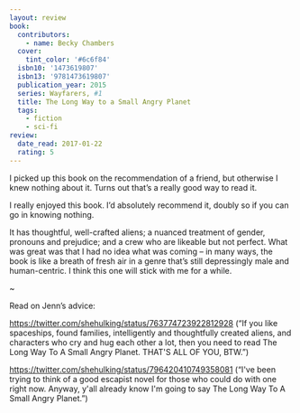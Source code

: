 ```yaml
---
layout: review
book:
  contributors:
    - name: Becky Chambers
  cover:
    tint_color: '#6c6f84'
  isbn10: '1473619807'
  isbn13: '9781473619807'
  publication_year: 2015
  series: Wayfarers, #1
  title: The Long Way to a Small Angry Planet
  tags:
    - fiction
    - sci-fi
review:
  date_read: 2017-01-22
  rating: 5
---
```


I picked up this book on the recommendation of a friend, but otherwise I knew nothing about it. Turns out that’s a really good way to read it.

I really enjoyed this book. I’d absolutely recommend it, doubly so if you can go in knowing nothing.

It has thoughtful, well-crafted aliens; a nuanced treatment of gender, pronouns and prejudice; and a crew who are likeable but not perfect. What was great was that I had no idea what was coming – in many ways, the book is like a breath of fresh air in a genre that’s still depressingly male and human-centric. I think this one will stick with me for a while.

~

Read on Jenn’s advice:

<https://twitter.com/shehulking/status/763774723922812928> (“If you like spaceships, found families, intelligently and thoughtfully created aliens, and characters who cry and hug each other a lot, then you need to read The Long Way To A Small Angry Planet. THAT'S ALL OF YOU, BTW.”)

<https://twitter.com/shehulking/status/796420410749358081> (“I've been trying to think of a good escapist novel for those who could do with one right now. Anyway, y'all already know I'm going to say The Long Way To A Small Angry Planet.”)
